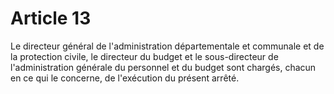 # Article 13

Le directeur général de l'administration départementale et communale et de la protection civile, le directeur du budget et le sous-directeur de l'administration générale du personnel et du budget sont chargés, chacun en ce qui le concerne, de l'exécution du présent arrêté.
